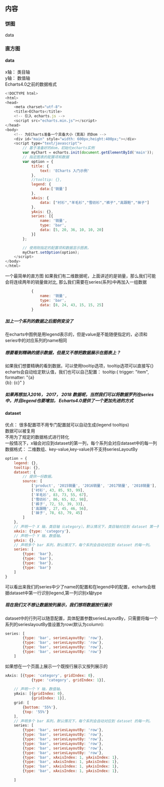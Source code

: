 ## 内容
### 饼图
data
### 直方图
#### data
x轴： 类目轴  
y轴： 数值轴  
Echarts4.0之前的数据格式
```js
<!DOCTYPE html>
<html>
<head>
    <meta charset="utf-8">
    <title>ECharts</title>
    <!-- 引入 echarts.js -->
    <script src="echarts.min.js"></script>
</head>
<body>
    <!-- 为ECharts准备一个具备大小（宽高）的Dom -->
    <div id="main" style="width: 600px;height:400px;"></div>
    <script type="text/javascript">
        // 基于准备好的dom，初始化echarts实例
        var myChart = echarts.init(document.getElementById('main'));
        // 指定图表的配置项和数据
        var option = {
            title: {
                text: 'ECharts 入门示例'
            },
            //tooltip: {},
            legend: {
                data:['销量']
            },
            xAxis: {
                data: ["衬衫","羊毛衫","雪纺衫","裤子","高跟鞋","袜子"]
            },
            yAxis: {},
            series: [{
                name: '销量',
                type: 'bar',
                data: [5, 20, 36, 10, 10, 20]
            }]
        };

        // 使用刚指定的配置项和数据显示图表。
        myChart.setOption(option);
    </script>
</body>
</html>
```
一个最简单的直方图
如果我们有二维数据呢，上面讲述的是销量，那么我们可能会将连续两年的销量做对比, 那么我们需要在series(系列)中再加入一组数据
```js
            {
                name: '销量',
                type: 'bar',
                data: [8, 24, 43, 15, 15, 25]
            }
```
##### 加上一个系列的数据之后图例变没了
在echarts中图例是用legend表示的，但是value是不能随便指定的，必须和series中的对应系列的name相同

##### 想要看到精确的提示数据，但是又不想把数据展示在图表上？
如果我们想要精确的看到数据，可以使用tooltip选项，tooltip选项可以直接写{} echarts会自动给定默认值，我们也可以自己配置：
    tooltip:{
        trigger: "item",
        formatter: "{a}<br/>{b}: {c}"
    }
##### 如果再想加入2016， 2017， 2018 数据呢，当然我们可以将数据罗列在series中，并且legend也要增加， Echarts4.0提供了一个更加先进的方式

#### dataset

优点：
   很多配置项不用专门配置就可以自动生成(legend tooltips)  
   数据可以被复用  
   不用为了规定的数据格式进行转化  
一般情况下，x轴会对应到dataset的第一列，每个系列会对应dataset中的每一列  
数据格式： 二维数组、key-value,key-value并不支持seriesLayoutBy


        
```js
option = {
    legend: {},
    tooltip: {},
    dataset: {
        // 提供一份数据。
        source: [
            ['product', '2015销量', '2016销量', '2017销量', '2018销量'],
            ['衬衫', 43, 85, 93, 99],
            ['羊毛衫', 83, 73, 55, 67],
            ['雪纺衫', 86, 65, 82, 98],
            ['裤子', 72, 53, 39, 33],
            ['高跟鞋', 27, 45, 46, 56],
            ['袜子', 78, 63, 79, 45]
        ]
    },
    // 声明一个 X 轴，类目轴（category）。默认情况下，类目轴对应到 dataset 第一列。
    xAxis: {type: 'category'},
    // 声明一个 Y 轴，数值轴。
    yAxis: {},
    // 声明多个 bar 系列，默认情况下，每个系列会自动对应到 dataset 的每一列。
    series: [
        {type: 'bar'},
        {type: 'bar'},
        {type: 'bar'},
        {type: 'bar'}
    ]
}
```
可以看出来我们的series中少了name的配置和在legend中的配置，echarts会根据dataset中第一行识别legend,第一列识别x轴type
##### 现在我们又不想让数据按列展示，我们想将数据按行展示
dataset中的行列可以随意配置，具体配置参数seriesLayoutBy，只需要将每一个系列的serieslayoutBy值设置为row(默认为column):
```js
series: [
        {type: 'bar', seriesLayoutBy: 'row'},
        {type: 'bar', seriesLayoutBy: 'row'},
        {type: 'bar', seriesLayoutBy: 'row'},
        {type: 'bar', seriesLayoutBy: 'row'}
    ]
```
如果想在一个页面上展示一个既按行展示又按列展示的
```js
xAxis: [{type: 'category', gridIndex: 0},
            {type: 'category', gridIndex: 1}],
            
    // 声明一个 Y 轴，数值轴。
    yAxis: [{gridIndex: 0},
            {gridIndex: 1}],
    grid: [
        {bottom: '55%'},
        {top: '55%'}
    ],
    // 声明多个 bar 系列，默认情况下，每个系列会自动对应到 dataset 的每一列。
    series: [
        {type: 'bar', seriesLayoutBy: 'row'},
        {type: 'bar', seriesLayoutBy: 'row'},
        {type: 'bar', seriesLayoutBy: 'row'},
        {type: 'bar', seriesLayoutBy: 'row'},
        {type: 'bar', seriesLayoutBy: 'row'},
        {type: 'bar', seriesLayoutBy: 'row'},
        {type: 'bar', xAxisIndex: 1, yAxisIndex: 1},
        {type: 'bar', xAxisIndex: 1, yAxisIndex: 1},
        {type: 'bar', xAxisIndex: 1, yAxisIndex: 1},
        {type: 'bar', xAxisIndex: 1, yAxisIndex: 1},
   
    ]
```


